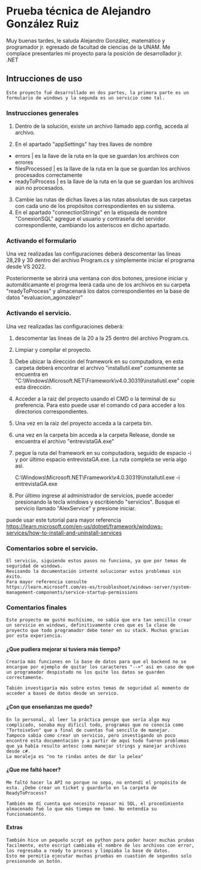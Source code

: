 # Prueba técnica de Alejandro González Ruiz

Muy buenas tardes, le saluda Alejandro González, matemático y programador jr. egresado de facultad de ciencias de la UNAM. Me complace presentarles mi proyecto para la posición de desarrollador jr. .NET 

## Intrucciones de uso

    Este proyecto fué desarrollado en dos partes, la primera parte es un formulario de windows y la segunda es un servicio como tal. 

### Instrucciones generales

1. Dentro de la solución, existe un archivo llamado app.config, acceda al archivo. 

2. En el apartado "appSettings" hay tres llaves de nombre 
* errors | es la llave de la ruta en la que se guardan los archivos con errores 
* filesProcessed | es la llave de la ruta en la que se guardan los archivos procesados correctamente
* readyToProcess | es la llave de la ruta en la que se guardan los archivos aún no procesados. 

3. Cambie las rutas de dichas llaves a las rutas absolutas de sus carpetas con cada uno de los propósitos correspondientes en su sistema. 
4. En el apartado "connectionStrings" en la etiqueda de nombre "ConexionSQL" agregue el usuario y contraseña del servidor correspondiente, cambiando los asteriscos en dicho apartado.


### Activando el formulario 

Una vez realizadas las configuraciones deberá descomentar las lineas 28,29 y 30 dentro del archivo Program.cs y simplemente iniciar el programa desde VS 2022. 

Posteriormente se abrirá una ventana con dos botones, presione iniciar y automáticamante el progrma leerá cada uno de los archivos en su carpeta "readyToProcess" y almacenará los datos correspondientes en la base de datos "evaluacion_agonzalezr"

### Activando el servicio. 

Una vez realizadas las configuraciones deberá:

1. descomentar las lineas de la 20 a la 25 dentro del archivo Program.cs.
2. Limpiar y compilar el proyecto.
3. Debe ubicar la dirección del framework en su computadora, en esta carpeta deberá encontrar el archivo "installutil.exe" comunmente se encuentra en "C:\Windows\Microsoft.NET\Framework\v4.0.30319\installutil.exe" copie esta dirección. 
4. Acceder a la raiz del proyecto usando el CMD o la terminal de su preferencia. Para esto puede usar el comando cd para acceder a los directorios correspondientes. 
5. Una vez en la raiz del proyecto acceda a la carpeta bin.
6. una vez en la carpeta bin acceda a la carpeta Release, donde se encuentra el archivo "entrevistaGA.exe"
7. pegue la ruta del framework en su computadora, seguido de espacio -i y por último espacio entrevistaGA.exe. La ruta completa se vería algo así. 

    C:\Windows\Microsoft.NET\Framework\v4.0.30319\installutil.exe -i entrevistaGA.exe
 8. Por último ingrese al administrador de servicios, puede acceder presionando la tecla windows y escribiendo "servicios". Busque el servicio llamado "AlexService" y presione iniciar. 
 
puede usar este tutorial para mayor referencia https://learn.microsoft.com/en-us/dotnet/framework/windows-services/how-to-install-and-uninstall-services

### Comentarios sobre el servicio. 

    El servicio, siguiendo estos pasos no funciona, ya que por temas de seguridad de windows. 
    Revisando la documentación intenté solucionar estos problemas sin éxito. 
    Para mayor referencia consulte 
    https://learn.microsoft.com/es-es/troubleshoot/windows-server/system-management-components/service-startup-permissions

### Comentarios finales

    Este proyecto me gustó muchísimo, no sabía que era tan sencillo crear un servicio en windows, definitivamente creo que es la clase de proyecto que todo programador debe tener en su stack. Muchas gracias por esta experiencia. 

#### ¿Que pudiera mejorar si tuviera más tiempo? 

    Crearía más funciones en la base de datos para que el backend no se encargue por ejemplo de quitar los caracteres "-->" así en caso de que un programador despistado no los quite los datos se guarden correctamente. 

    Tabién investigaría más sobre estos temas de seguridad al momento de acceder a bases de datos desde un servico. 

#### ¿Con que enseñanzas me quedo?

    En lo personal, al leer la práctica penspe que sería algo muy complicado, sonaba muy dificil todo, programas que no conocía como "TortoiseSvn" que a final de cuentas fué sencillo de manejar. 
    Tampoco sabía como crear un servicio, pero investigando un poco encontré esta documentación y a partir de aquí todo fueron problemas que ya había resulto antesc como manejar strings y manejar archivos desde c#.
    La moraleja es "no te rindas antes de dar la pelea"

#### ¿Que me faltó hacer?

    Me faltó hacer la API no porque no sepa, no entendí el propósito de esta. ¿Debe crear un ticket y guardarlo en la carpeta de ReadyToProcess?

    También me dí cuenta que necesito repasar mi SQL, el procedimiento almacenado fué lo que más tiempo me tomó. No entendía su funcionamiento. 

#### Extras

    También hice un pequeño scrpt en python para poder hacer muchas prubas facilmente, este escript cambiaba el nombre de los archivos con error, los regresaba a ready to process y limpiaba la base de datos. 
    Esto me permitía ejecutar muchas pruebas en cuastión de segundos solo presionando un botón. 